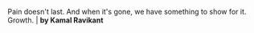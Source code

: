 Pain doesn't last. And when it's gone, we have something to show for it. Growth. | **by Kamal Ravikant**